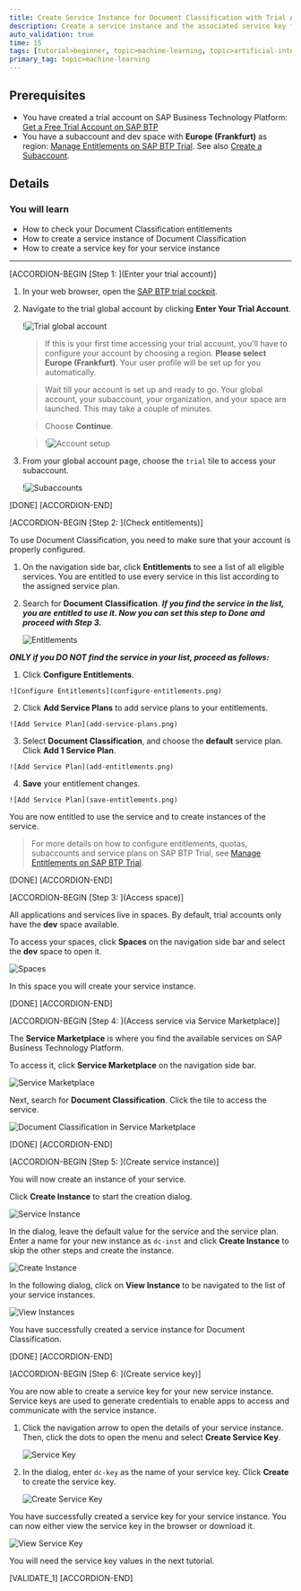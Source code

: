 ```yaml
---
title: Create Service Instance for Document Classification with Trial Account
description: Create a service instance and the associated service key for Document Classification, one of the SAP AI Business Services, using SAP BTP Trial.
auto_validation: true
time: 15
tags: [tutorial>beginner, topic>machine-learning, topic>artificial-intelligence, topic>cloud, products>sap-cloud-platform, products>sap-ai-business-services, products>document-classification]
primary_tag: topic>machine-learning
---
```


## Prerequisites
- You have created a trial account on SAP Business Technology Platform: [Get a Free Trial Account on SAP BTP](hcp-create-trial-account)
- You have a subaccount and dev space with **Europe (Frankfurt)** as region: [Manage Entitlements on SAP BTP Trial](cp-trial-entitlements). See also [Create a Subaccount](https://help.sap.com/viewer/65de2977205c403bbc107264b8eccf4b/Cloud/en-US/261ba9ca868f469baf64c22257324a75.html).

## Details
### You will learn
  - How to check your Document Classification entitlements
  - How to create a service instance of Document Classification
  - How to create a service key for your service instance
---

[ACCORDION-BEGIN [Step 1: ](Enter your trial account)]

1. In your web browser, open the [SAP BTP trial cockpit](https://cockpit.hanatrial.ondemand.com/).

2. Navigate to the trial global account by clicking **Enter Your Trial Account**.

    !![Trial global account](01_Foundation20Onboarding_Home.png)

    >If this is your first time accessing your trial account, you'll have to configure your account by choosing a region. **Please select Europe (Frankfurt)**. Your user profile will be set up for you automatically.

    >Wait till your account is set up and ready to go. Your global account, your subaccount, your organization, and your space are launched. This may take a couple of minutes.

    >Choose **Continue**.

    >!![Account setup](02_Foundation20Onboarding_Processing.png)

3. From your global account page, choose the `trial` tile to access your subaccount.

    !![Subaccounts](enter-trial-account.png)

[DONE]
[ACCORDION-END]


[ACCORDION-BEGIN [Step 2: ](Check entitlements)]

To use Document Classification, you need to make sure that your account is properly configured.

1. On the navigation side bar, click **Entitlements** to see a list of all eligible services. You are entitled to use every service in this list according to the assigned service plan.

2. Search for **Document Classification**. ***If you find the service in the list, you are entitled to use it. Now you can set this step to **Done** and proceed with Step 3.***

    ![Entitlements](check-entitlements.png)

***ONLY if you DO NOT find the service in your list, proceed as follows:***

  1. Click **Configure Entitlements**.

    ![Configure Entitlements](configure-entitlements.png)

  2. Click **Add Service Plans** to add service plans to your entitlements.

    ![Add Service Plan](add-service-plans.png)

  3. Select **Document Classification**, and choose the **default** service plan. Click **Add 1 Service Plan**.

    ![Add Service Plan](add-entitlements.png)

  4. **Save** your entitlement changes.

    ![Add Service Plan](save-entitlements.png)

You are now entitled to use the service and to create instances of the service.

>For more details on how to configure entitlements, quotas, subaccounts and service plans on SAP BTP Trial, see [Manage Entitlements on SAP BTP Trial](cp-trial-entitlements).

[DONE]
[ACCORDION-END]


[ACCORDION-BEGIN [Step 3: ](Access space)]

All applications and services live in spaces. By default, trial accounts only have the **dev** space available.

To access your spaces, click **Spaces** on the navigation side bar and select the **dev** space to open it.

![Spaces](access-space.png)

In this space you will create your service instance.

[DONE]
[ACCORDION-END]


[ACCORDION-BEGIN [Step 4: ](Access service via Service Marketplace)]

The **Service Marketplace** is where you find the available services on SAP Business Technology Platform.

To access it, click **Service Marketplace** on the navigation side bar.

![Service Marketplace](access-service-marketplace.png)

Next, search for **Document Classification**. Click the tile to access the service.

![Document Classification in Service Marketplace](access-dc.png)

[DONE]
[ACCORDION-END]


[ACCORDION-BEGIN [Step 5: ](Create service instance)]

You will now create an instance of your service.

Click **Create Instance** to start the creation dialog.

![Service Instance](create-instance.png)

In the dialog, leave the default value for the service and the service plan. Enter a name for your new instance as `dc-inst` and click **Create Instance** to skip the other steps and create the instance.

![Create Instance](create-instance-dialog.png)

In the following dialog, click on **View Instance** to be navigated to the list of your service instances.

![View Instances](view-instances.png)

You have successfully created a service instance for Document Classification.

[DONE]
[ACCORDION-END]


[ACCORDION-BEGIN [Step 6: ](Create service key)]

You are now able to create a service key for your new service instance. Service keys are used to generate credentials to enable apps to access and communicate with the service instance.

  1. Click the navigation arrow to open the details of your service instance. Then, click the dots to open the menu and select **Create Service Key**.

      ![Service Key](create-service-keys.png)

  2. In the dialog, enter `dc-key` as the name of your service key. Click **Create** to create the service key.

      ![Create Service Key](create-service-key-name.png)

You have successfully created a service key for your service instance. You can now either view the service key in the browser or download it.

![View Service Key](view-service-key.png)

You will need the service key values in the next tutorial.

[VALIDATE_1]
[ACCORDION-END]
